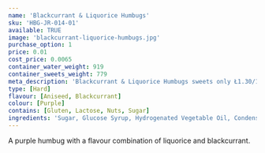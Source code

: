 ```yaml
---
name: 'Blackcurrant & Liquorice Humbugs'
sku: 'HBG-JR-014-01'
available: TRUE
image: 'blackcurrant-liquorice-humbugs.jpg'
purchase_option: 1
price: 0.01
cost_price: 0.0065
container_water_weight: 919
container_sweets_weight: 779
meta_description: 'Blackcurrant & Liquorice Humbugs sweets only Ł1.30/100g. Traditional sweets and more at Humbugs Confectionery Store. Specialists in satisfying your sweet tooth!'
type: [Hard]
flavour: [Aniseed, Blackcurrant]
colour: [Purple]
contains: [Gluten, Lactose, Nuts, Sugar]
ingredients: 'Sugar, Glucose Syrup, Hydrogenated Vegetable Oil, Condensed Milk, Citric Acid, Flavourings, Colours: E122, E133, E142'
---
```

A purple humbug with a flavour combination of liquorice and blackcurrant.